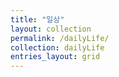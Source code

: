 ```yaml
---
title: "일상"
layout: collection
permalink: /dailyLife/
collection: dailyLife
entries_layout: grid
---
```




